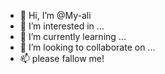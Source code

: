 - 👋 Hi, I’m @My-ali
- 👀 I’m interested in ...
- 🌱 I’m currently learning ...
- 💞️ I’m looking to collaborate on ...
- 📫 please fallow me!

<!---
My-ali/My-ali is a ✨ special ✨ repository because its `README.md` (this file) appears on your GitHub profile.
You can click the Preview link to take a look at your changes.
--->
